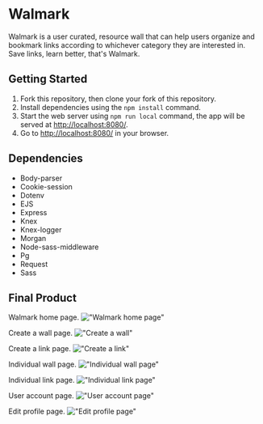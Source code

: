 # Walmark

Walmark is a user curated, resource wall that can help users organize and bookmark links according to whichever category they are interested in. Save links, learn better, that's Walmark.

## Getting Started

1. Fork this repository, then clone your fork of this repository.
2. Install dependencies using the `npm install` command.
3. Start the web server using `npm run local` command, the app will be served at <http://localhost:8080/>.
4. Go to <http://localhost:8080/> in your browser.

## Dependencies

- Body-parser
- Cookie-session
- Dotenv
- EJS
- Express
- Knex
- Knex-logger
- Morgan
- Node-sass-middleware
- Pg
- Request
- Sass

## Final Product
Walmark home page.
!["Walmark home page"](https://github.com/jerryhuang3/LHL-Midterm-Project/blob/master/docs/Home%20Page.png?raw=true)

Create a wall page.
!["Create a wall"](https://github.com/jerryhuang3/LHL-Midterm-Project/blob/master/docs/Create%20Wall.png?raw=true)

Create a link page.
!["Create a link"](https://github.com/jerryhuang3/LHL-Midterm-Project/blob/master/docs/Create%20Link.png?raw=true)

Individual wall page.
!["Individual wall page"](https://github.com/jerryhuang3/LHL-Midterm-Project/blob/master/docs/Wall%20Page.png?raw=true)

Individual link page.
!["Individual link page"](https://github.com/jerryhuang3/LHL-Midterm-Project/blob/master/docs/Link%20Page.png?raw=true)

User account page.
!["User account page"](https://github.com/jerryhuang3/LHL-Midterm-Project/blob/master/docs/User%20Account%20Page.png?raw=true)

Edit profile page.
!["Edit profile page"](https://github.com/jerryhuang3/LHL-Midterm-Project/blob/master/docs/User%20Edit%20Profile.png?raw=true)
